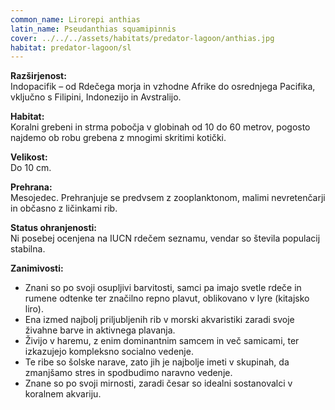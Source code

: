 ```yaml
---
common_name: Lirorepi anthias 
latin_name: Pseudanthias squamipinnis
cover: ../../../assets/habitats/predator-lagoon/anthias.jpg
habitat: predator-lagoon/sl
---
```


**Razširjenost:**  
Indopacifik – od Rdečega morja in vzhodne Afrike do osrednjega Pacifika, vključno s Filipini, Indonezijo in Avstralijo.

**Habitat:**  
Koralni grebeni in strma pobočja v globinah od 10 do 60 metrov, pogosto najdemo ob robu grebena z mnogimi skritimi kotički.

**Velikost:**  
Do 10 cm.

**Prehrana:**  
Mesojedec. Prehranjuje se predvsem z zooplanktonom, malimi nevretenčarji in občasno z ličinkami rib.

**Status ohranjenosti:**  
Ni posebej ocenjena na IUCN rdečem seznamu, vendar so števila populacij stabilna.

**Zanimivosti:**  
- Znani so po svoji osupljivi barvitosti, samci pa imajo svetle rdeče in rumene odtenke ter značilno repno plavut, oblikovano v lyre (kitajsko liro).  
- Ena izmed najbolj priljubljenih rib v morski akvaristiki zaradi svoje živahne barve in aktivnega plavanja.  
- Živijo v haremu, z enim dominantnim samcem in več samicami, ter izkazujejo kompleksno socialno vedenje.  
- Te ribe so šolske narave, zato jih je najbolje imeti v skupinah, da zmanjšamo stres in spodbudimo naravno vedenje.  
- Znane so po svoji mirnosti, zaradi česar so idealni sostanovalci v koralnem akvariju.